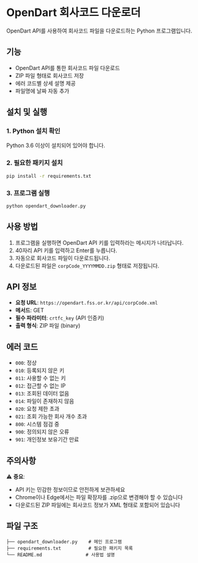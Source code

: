 # OpenDart 회사코드 다운로더

OpenDart API를 사용하여 회사코드 파일을 다운로드하는 Python 프로그램입니다.

## 기능

- OpenDart API를 통한 회사코드 파일 다운로드
- ZIP 파일 형태로 회사코드 저장
- 에러 코드별 상세 설명 제공
- 파일명에 날짜 자동 추가

## 설치 및 실행

### 1. Python 설치 확인
Python 3.6 이상이 설치되어 있어야 합니다.

### 2. 필요한 패키지 설치
```bash
pip install -r requirements.txt
```

### 3. 프로그램 실행
```bash
python opendart_downloader.py
```

## 사용 방법

1. 프로그램을 실행하면 OpenDart API 키를 입력하라는 메시지가 나타납니다.
2. 40자리 API 키를 입력하고 Enter를 누릅니다.
3. 자동으로 회사코드 파일이 다운로드됩니다.
4. 다운로드된 파일은 `corpCode_YYYYMMDD.zip` 형태로 저장됩니다.

## API 정보

- **요청 URL**: `https://opendart.fss.or.kr/api/corpCode.xml`
- **메서드**: GET
- **필수 파라미터**: `crtfc_key` (API 인증키)
- **출력 형식**: ZIP 파일 (binary)

## 에러 코드

- `000`: 정상
- `010`: 등록되지 않은 키
- `011`: 사용할 수 없는 키
- `012`: 접근할 수 없는 IP
- `013`: 조회된 데이터 없음
- `014`: 파일이 존재하지 않음
- `020`: 요청 제한 초과
- `021`: 조회 가능한 회사 개수 초과
- `800`: 시스템 점검 중
- `900`: 정의되지 않은 오류
- `901`: 개인정보 보유기간 만료

## 주의사항

⚠️ **중요**: 
- API 키는 민감한 정보이므로 안전하게 보관하세요
- Chrome이나 Edge에서는 파일 확장자를 .zip으로 변경해야 할 수 있습니다
- 다운로드된 ZIP 파일에는 회사코드 정보가 XML 형태로 포함되어 있습니다

## 파일 구조

```
├── opendart_downloader.py    # 메인 프로그램
├── requirements.txt          # 필요한 패키지 목록
└── README.md                # 사용법 설명
```
